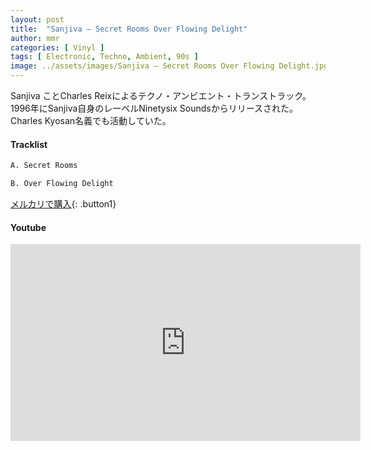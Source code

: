 ```yaml
---
layout: post
title:  "Sanjiva – Secret Rooms Over Flowing Delight"
author: mmr
categories: [ Vinyl ]
tags: [ Electronic, Techno, Ambient, 90s ]
image: ../assets/images/Sanjiva – Secret Rooms Over Flowing Delight.jpg
---
```


Sanjiva ことCharles Reixによるテクノ・アンビエント・トランストラック。1996年にSanjiva自身のレーベルNinetysix Soundsからリリースされた。Charles Kyosan名義でも活動していた。

#### Tracklist
```md
A. Secret Rooms

B. Over Flowing Delight
```

[メルカリで購入](https://jp.mercari.com/item/m64537579861?afid=6142608987){: .button1}

#### Youtube
<iframe width="560" height="315" src="https://www.youtube.com/embed/lOHFGNvXAyY?si=khW6vSqPWYVZ3Chz" title="YouTube video player" frameborder="0" allow="accelerometer; autoplay; clipboard-write; encrypted-media; gyroscope; picture-in-picture; web-share" referrerpolicy="strict-origin-when-cross-origin" allowfullscreen></iframe>